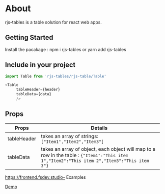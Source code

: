 # About
rjs-tables is a table solution for react web apps.


## Getting Started

Install the pacakage : npm i rjs-tables or yarn add rjs-tables

## Include in your project
```javascript
import Table from 'rjs-tables/rjs-table/Table'
```

```javascript
<Table
     tableHeader={header}
     tableData={data}
     />
```

## Props
Props | Details
-------------------- | --------------------------------------------------------------------------------------------------------------------------------------------
tableHeader | takes an array of strings:```["Item1","Item2","Item3"]```
tableData |  takes an array of object, each object will map to a row in the table : ```{"Item1":"This item 1","Item2":"This item 2","Item3":"This item 3"}```



https://frontend.fsdev.studio- Examples

[Demo](https://frontend.fsdev.studio)
